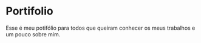 # Portifolio
 Esse é meu potifólio para todos que queiram conhecer os meus trabalhos e um pouco sobre mim.
